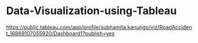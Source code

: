 # Data-Visualization-using-Tableau
https://public.tableau.com/app/profile/subhamita.kanungo/viz/RoadAccident_16869107055920/Dashboard1?publish=yes
